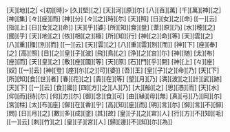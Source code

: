 [天][地][之] <[初][時]> [久][堅][之] [天][河][原][尓] [八][百][萬] [千][萬][神][之] [神][集] [々][座][而] [神][分] [々][之][時][尓] [天][照] [日][女][之][命] [[一][云] [指][上] [日][女][之][命]] [天][乎][婆] [所][知][食][登] [葦][原][乃] [水][穂][之][國][乎] [天][地][之] [依][相][之][極] [所][知][行] [神][之][命][等] [天][雲][之] [八][重][掻][別][而] [[一][云] [天][雲][之] [八][重][雲][別][而]] [神][下] [座][奉][之] [高][照] [日][之][皇][子][波] [飛][鳥][之] [浄][之][宮][尓] [神][随] [太][布][座][而] [天][皇][之] [敷][座][國][等] [天][原] [石][門][乎][開] [神][上] [々][座][奴] [[一][云] [神][登] [座][尓][之][可][婆]] [吾][王] [皇][子][之][命][乃] [天][下] [所][知][食][世][者] [春][花][之] [貴][在][等] [望][月][乃] [満][波][之][計][武][跡] [天][下] [[一][云] [食][國]] [四][方][之][人][乃] [大][船][之] [思][憑][而] [天][水] [仰][而][待][尓] [何][方][尓] [御][念][食][可] [由][縁][母][無] [真][弓][乃][岡][尓] [宮][柱] [太][布][座] [御][在][香][乎] [高][知][座][而] [明][言][尓] [御][言][不][御][問] [日][月][之] [數][多][成][塗] [其][故] [皇][子][之][宮][人] [行][方][不][知][毛] [[一][云] [刺][竹][之] [皇][子][宮][人] [歸][邊][不][知][尓][為]]
